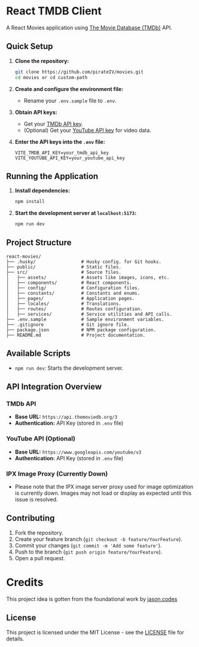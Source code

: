 # React TMDB Client

A React Movies application using [The Movie Database (TMDb)](https://developers.themoviedb.org) API.

## Quick Setup

1. **Clone the repository:**

   ```bash
   git clone https://github.com/pirateIV/movies.git
   cd movies or cd custom-path
   ```

2. **Create and configure the environment file:**

   - Rename your `.env.sample` file to `.env`.

3. **Obtain API keys:**

   - Get your [TMDb API key](https://developers.themoviedb.org/3/getting-started/introduction).
   - (Optional) Get your [YouTube API key](https://developers.google.com/youtube/v3/getting-started) for video data.

4. **Enter the API keys into the `.env` file:**
   ```env
   VITE_TMDB_API_KEY=your_tmdb_api_key
   VITE_YOUTUBE_API_KEY=your_youtube_api_key
   ```

## Running the Application

1. **Install dependencies:**

   ```bash
   npm install
   ```

2. **Start the development server at `localhost:5173`:**
   ```bash
   npm run dev
   ```

## Project Structure

```
react-movies/
├── .husky/                 # Husky config. for Git hooks.
├── public/                 # Static files.
├── src/                    # Source files.
│   ├── assets/             # Assets like images, icons, etc.
│   ├── components/         # React components.
│   ├── config/             # Configuration files.
│   ├── constants/          # Constants and enums.
│   ├── pages/              # Application pages.
│   ├── locales/            # Translations.
│   ├── routes/             # Routes configuration.
│   ├── services/           # Service utilities and API calls.
├── .env.sample             # Sample environment variables.
├── .gitignore              # Git ignore file.
├── package.json            # NPM package configuration.
├── README.md               # Project documentation.
```

## Available Scripts

- `npm run dev`: Starts the development server.
<!-- - `npm run build`: Builds the application for production.
- `npm run lint`: Lints the code for errors and warnings.
- `npm run test`: Runs the test suite. -->

## API Integration Overview

### TMDb API

- **Base URL:** `https://api.themoviedb.org/3`
- **Authentication:** API Key (stored in `.env` file)

### YouTube API (Optional)

- **Base URL:** `https://www.googleapis.com/youtube/v3`
- **Authentication:** API Key (stored in `.env` file)

### IPX Image Proxy (Currently Down)

- Please note that the IPX image server proxy used for image optimization is currently down. Images may not load or display as expected until this issue is resolved.

## Contributing

1. Fork the repository.
2. Create your feature branch (`git checkout -b feature/YourFeature`).
3. Commit your changes (`git commit -m 'Add some feature'`).
4. Push to the branch (`git push origin feature/YourFeature`).
5. Open a pull request.

# Credits

This project idea is gotten from the foundational work by [jason.codes](https://movies.jason.codes/)

## License

This project is licensed under the MIT License - see the [LICENSE](LICENSE) file for details.
